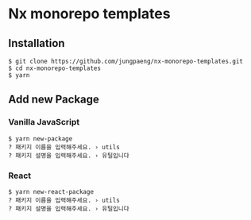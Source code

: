 # Nx monorepo templates

## Installation

```shell
$ git clone https://github.com/jungpaeng/nx-monorepo-templates.git
$ cd nx-monorepo-templates
$ yarn
```

## Add new Package

### Vanilla JavaScript

```shell
$ yarn new-package
? 패키지 이름을 입력해주세요. › utils
? 패키지 설명을 입력해주세요. › 유틸입니다
```

### React

```shell
$ yarn new-react-package
? 패키지 이름을 입력해주세요. › utils
? 패키지 설명을 입력해주세요. › 유틸입니다
```
